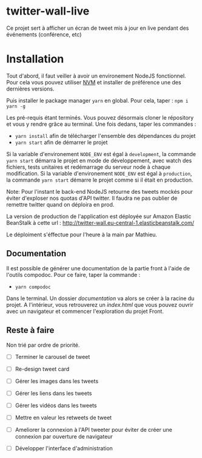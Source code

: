 # twitter-wall-live
Ce projet sert à afficher un écran de tweet mis à jour en live pendant des événements (conférence, etc)

# Installation

Tout d'abord, il faut veiller à avoir un environement NodeJS fonctionnel. Pour cela vous pouvez utiliser [NVM](https://github.com/creationix/nvm) et installer de préférence une des dernières versions.

Puis installer le package manager `yarn` en global. Pour cela, taper :
`npm i yarn -g`

Les pré-requis étant terminés. Vous pouvez désormais cloner le répository et vous y rendre grâce au terminal. Une fois dedans, taper les commandes :
- `yarn install` afin de télécharger l'ensemble des dépendances du projet
- `yarn start` afin de démarrer le projet

Si la variable d'environement `NODE_ENV` est égal à `development`, la commande `yarn start` démarra le projet en mode de développement, avec watch des fichiers, tests unitaires et redémarrage du serveur node à chaque modification.
Si la variable d'environement `NODE_ENV` est égal à `production`, la commande `yarn start` démarre le projet comme si il était en production.

Note: Pour l'instant le back-end NodeJS retourne des tweets mockés pour éviter d'exploser nos quotas d'API twitter. Il faudra ne pas oublier de remettre twitter quand on déploira en prod.
  
La version de production de l'application est déployée sur Amazon Elastic BeanStalk à cette url :
http://twitter-wall.eu-central-1.elasticbeanstalk.com/

Le déploiment s'éffectue pour l'heure à la main par Mathieu.

## Documentation

Il est possible de générer une documentation de la partie front à l'aide de l'outils compodoc. Pour ce faire, taper la commande :
- `yarn compodoc`

Dans le terminal. Un dossier *documentation* va alors se créer à la racine du projet. A l'intérieur, vous retrouverez un *index.html* que vous pouvez ouvrir avec un navigateur et commencer l'exploration du projet Front.

## Reste à faire

Non trié par ordre de priorité.

- [ ] Terminer le carousel de tweet
- [ ] Re-design tweet card
- [ ] Gérer les images dans les tweets
- [ ] Gérer les liens dans les tweets
- [ ] Gérer les vidéos dans les tweets
- [ ] Mettre en valeur les retweets de tweet
- [ ] Ameliorer la connexion à l'API tweeter pour éviter de créer une connexion par ouverture de navigateur
- [ ] Développer l'interface d'administration


